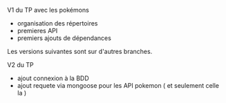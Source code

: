 V1 du TP avec les pokémons

- organisation des répertoires
- premieres API
- premiers ajouts de dépendances

Les versions suivantes sont sur d'autres branches.


V2 du TP

 - ajout connexion à la BDD
 - ajout requete via mongoose pour les API pokemon ( et seulement celle la )
 